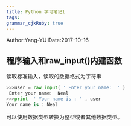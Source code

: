 ```yaml
---
title: Python 学习笔记1 
tags: 
grammar_cjkRuby: true
---
```

Author:Yang-YU
Date:2017-10-16

## 程序输入和raw_input()内建函数

读取标准输入，读取的数据格式为字符串

```python
>>>user = raw_input( ' Enter your name:  ' )
 Enter your name:  Neal
>>>print  ' Your name is : ' , user
Your name is : Neal
```

可以使用数据类型转换为整型或者其他数据类型。
